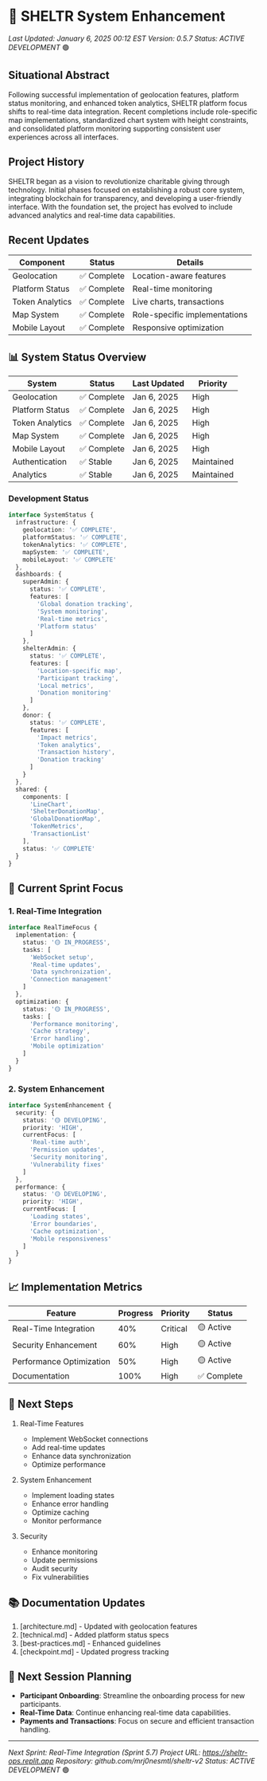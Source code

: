 # 🚀 SHELTR System Enhancement
*Last Updated: January 6, 2025 00:12 EST*
*Version: 0.5.7*
*Status: ACTIVE DEVELOPMENT* 🟢

## Situational Abstract
Following successful implementation of geolocation features, platform status monitoring, and enhanced token analytics, SHELTR platform focus shifts to real-time data integration. Recent completions include role-specific map implementations, standardized chart system with height constraints, and consolidated platform monitoring supporting consistent user experiences across all interfaces.

## Project History
SHELTR began as a vision to revolutionize charitable giving through technology. Initial phases focused on establishing a robust core system, integrating blockchain for transparency, and developing a user-friendly interface. With the foundation set, the project has evolved to include advanced analytics and real-time data capabilities.

## Recent Updates
| Component | Status | Details |
|-----------|---------|---------|
| Geolocation | ✅ Complete | Location-aware features |
| Platform Status | ✅ Complete | Real-time monitoring |
| Token Analytics | ✅ Complete | Live charts, transactions |
| Map System | ✅ Complete | Role-specific implementations |
| Mobile Layout | ✅ Complete | Responsive optimization |

## 📊 System Status Overview
| System | Status | Last Updated | Priority |
|--------|---------|--------------|-----------|
| Geolocation | ✅ Complete | Jan 6, 2025 | High |
| Platform Status | ✅ Complete | Jan 6, 2025 | High |
| Token Analytics | ✅ Complete | Jan 6, 2025 | High |
| Map System | ✅ Complete | Jan 6, 2025 | High |
| Mobile Layout | ✅ Complete | Jan 6, 2025 | High |
| Authentication | ✅ Stable | Jan 6, 2025 | Maintained |
| Analytics | ✅ Stable | Jan 6, 2025 | Maintained |

### Development Status
```typescript
interface SystemStatus {
  infrastructure: {
    geolocation: '✅ COMPLETE',
    platformStatus: '✅ COMPLETE',
    tokenAnalytics: '✅ COMPLETE',
    mapSystem: '✅ COMPLETE',
    mobileLayout: '✅ COMPLETE'
  },
  dashboards: {
    superAdmin: {
      status: '✅ COMPLETE',
      features: [
        'Global donation tracking',
        'System monitoring',
        'Real-time metrics',
        'Platform status'
      ]
    },
    shelterAdmin: {
      status: '✅ COMPLETE',
      features: [
        'Location-specific map',
        'Participant tracking',
        'Local metrics',
        'Donation monitoring'
      ]
    },
    donor: {
      status: '✅ COMPLETE',
      features: [
        'Impact metrics',
        'Token analytics',
        'Transaction history',
        'Donation tracking'
      ]
    }
  },
  shared: {
    components: [
      'LineChart',
      'ShelterDonationMap',
      'GlobalDonationMap',
      'TokenMetrics',
      'TransactionList'
    ],
    status: '✅ COMPLETE'
  }
}
```

## 🎯 Current Sprint Focus

### 1. Real-Time Integration
```typescript
interface RealTimeFocus {
  implementation: {
    status: '🟡 IN_PROGRESS',
    tasks: [
      'WebSocket setup',
      'Real-time updates',
      'Data synchronization',
      'Connection management'
    ]
  },
  optimization: {
    status: '🟡 IN_PROGRESS',
    tasks: [
      'Performance monitoring',
      'Cache strategy',
      'Error handling',
      'Mobile optimization'
    ]
  }
}
```

### 2. System Enhancement
```typescript
interface SystemEnhancement {
  security: {
    status: '🟡 DEVELOPING',
    priority: 'HIGH',
    currentFocus: [
      'Real-time auth',
      'Permission updates',
      'Security monitoring',
      'Vulnerability fixes'
    ]
  },
  performance: {
    status: '🟡 DEVELOPING',
    priority: 'HIGH',
    currentFocus: [
      'Loading states',
      'Error boundaries',
      'Cache optimization',
      'Mobile responsiveness'
    ]
  }
}
```

## 📈 Implementation Metrics
| Feature | Progress | Priority | Status |
|---------|-----------|----------|---------|
| Real-Time Integration | 40% | Critical | 🟡 Active |
| Security Enhancement | 60% | High | 🟡 Active |
| Performance Optimization | 50% | High | 🟡 Active |
| Documentation | 100% | High | ✅ Complete |

## 🔄 Next Steps
1. Real-Time Features
   - Implement WebSocket connections
   - Add real-time updates
   - Enhance data synchronization
   - Optimize performance

2. System Enhancement
   - Implement loading states
   - Enhance error handling
   - Optimize caching
   - Monitor performance

3. Security
   - Enhance monitoring
   - Update permissions
   - Audit security
   - Fix vulnerabilities

## 📚 Documentation Updates
1. [architecture.md] - Updated with geolocation features
2. [technical.md] - Added platform status specs
3. [best-practices.md] - Enhanced guidelines
4. [checkpoint.md] - Updated progress tracking

## 📅 Next Session Planning
- **Participant Onboarding**: Streamline the onboarding process for new participants.
- **Real-Time Data**: Continue enhancing real-time data capabilities.
- **Payments and Transactions**: Focus on secure and efficient transaction handling.

---
*Next Sprint: Real-Time Integration (Sprint 5.7)*
*Project URL: https://sheltr-ops.replit.app*
*Repository: github.com/mrj0nesmtl/sheltr-v2*
*Status: ACTIVE DEVELOPMENT* 🟢
